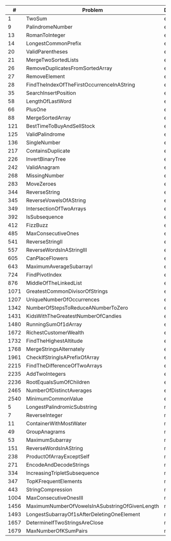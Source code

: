 | # | Problem | Difficulty | Solution |
|---|---------|------------|----------|
| 1 | TwoSum | easy | [Java](src/easy/_1_TwoSum.java) |
| 9 | PalindromeNumber | easy | [Java](src/easy/_9_PalindromeNumber.java) |
| 13 | RomanToInteger | easy | [Java](src/easy/_13_RomanToInteger.java) |
| 14 | LongestCommonPrefix | easy | [Java](src/easy/_14_LongestCommonPrefix.java) |
| 20 | ValidParentheses | easy | [Java](src/easy/_20_ValidParentheses.java) |
| 21 | MergeTwoSortedLists | easy | [Java](src/easy/_21_MergeTwoSortedLists.java) |
| 26 | RemoveDuplicatesFromSortedArray | easy | [Java](src/easy/_26_RemoveDuplicatesFromSortedArray.java) |
| 27 | RemoveElement | easy | [Java](src/easy/_27_RemoveElement.java) |
| 28 | FindTheIndexOfTheFirstOccurrenceInAString | easy | [Java](src/easy/_28_FindTheIndexOfTheFirstOccurrenceInAString.java) |
| 35 | SearchInsertPosition | easy | [Java](src/easy/_35_SearchInsertPosition.java) |
| 58 | LengthOfLastWord | easy | [Java](src/easy/_58_LengthOfLastWord.java) |
| 66 | PlusOne | easy | [Java](src/easy/_66_PlusOne.java) |
| 88 | MergeSortedArray | easy | [Java](src/easy/_88_MergeSortedArray.java) |
| 121 | BestTimeToBuyAndSellStock | easy | [Java](src/easy/_121_BestTimeToBuyAndSellStock.java) |
| 125 | ValidPalindrome | easy | [Java](src/easy/_125_ValidPalindrome.java) |
| 136 | SingleNumber | easy | [Java](src/easy/_136_SingleNumber.java) |
| 217 | ContainsDuplicate | easy | [Java](src/easy/_217_ContainsDuplicate.java) |
| 226 | InvertBinaryTree | easy | [Java](src/easy/_226_InvertBinaryTree.java) |
| 242 | ValidAnagram | easy | [Java](src/easy/_242_ValidAnagram.java) |
| 268 | MissingNumber | easy | [Java](src/easy/_268_MissingNumber.java) |
| 283 | MoveZeroes | easy | [Java](src/easy/_283_MoveZeroes.java) |
| 344 | ReverseString | easy | [Java](src/easy/_344_ReverseString.java) |
| 345 | ReverseVowelsOfAString | easy | [Java](src/easy/_345_ReverseVowelsOfAString.java) |
| 349 | IntersectionOfTwoArrays | easy | [Java](src/easy/_349_IntersectionOfTwoArrays.java) |
| 392 | IsSubsequence | easy | [Java](src/easy/_392_IsSubsequence.java) |
| 412 | FizzBuzz | easy | [Java](src/easy/_412_FizzBuzz.java) |
| 485 | MaxConsecutiveOnes | easy | [Java](src/easy/_485_MaxConsecutiveOnes.java) |
| 541 | ReverseStringII | easy | [Java](src/easy/_541_ReverseStringII.java) |
| 557 | ReverseWordsInAStringIII | easy | [Java](src/easy/_557_ReverseWordsInAStringIII.java) |
| 605 | CanPlaceFlowers | easy | [Java](src/easy/_605_CanPlaceFlowers.java) |
| 643 | MaximumAverageSubarrayI | easy | [Java](src/easy/_643_MaximumAverageSubarrayI.java) |
| 724 | FindPivotIndex | easy | [Java](src/easy/_724_FindPivotIndex.java) |
| 876 | MiddleOfTheLinkedList | easy | [Java](src/easy/_876_MiddleOfTheLinkedList.java) |
| 1071 | GreatestCommonDivisorOfStrings | easy | [Java](src/easy/_1071_GreatestCommonDivisorOfStrings.java) |
| 1207 | UniqueNumberOfOccurrences | easy | [Java](src/easy/_1207_UniqueNumberOfOccurrences.java) |
| 1342 | NumberOfStepsToReduceANumberToZero | easy | [Java](src/easy/_1342_NumberOfStepsToReduceANumberToZero.java) |
| 1431 | KidsWithTheGreatestNumberOfCandies | easy | [Java](src/easy/_1431_KidsWithTheGreatestNumberOfCandies.java) |
| 1480 | RunningSumOf1dArray | easy | [Java](src/easy/_1480_RunningSumOf1dArray.java) |
| 1672 | RichestCustomerWealth | easy | [Java](src/easy/_1672_RichestCustomerWealth.java) |
| 1732 | FindTheHighestAltitude | easy | [Java](src/easy/_1732_FindTheHighestAltitude.java) |
| 1768 | MergeStringsAlternately | easy | [Java](src/easy/_1768_MergeStringsAlternately.java) |
| 1961 | CheckIfStringIsAPrefixOfArray | easy | [Java](src/easy/_1961_CheckIfStringIsAPrefixOfArray.java) |
| 2215 | FindTheDifferenceOfTwoArrays | easy | [Java](src/easy/_2215_FindTheDifferenceOfTwoArrays.java) |
| 2235 | AddTwoIntegers | easy | [Java](src/easy/_2235_AddTwoIntegers.java) |
| 2236 | RootEqualsSumOfChildren | easy | [Java](src/easy/_2236_RootEqualsSumOfChildren.java) |
| 2465 | NumberOfDistinctAverages | easy | [Java](src/easy/_2465_NumberOfDistinctAverages.java) |
| 2540 | MinimumCommonValue | easy | [Java](src/easy/_2540_MinimumCommonValue.java) |
| 5 | LongestPalindromicSubstring | medium | [Java](src/medium/_5_LongestPalindromicSubstring.java) |
| 7 | ReverseInteger | medium | [Java](src/medium/_7_ReverseInteger.java) |
| 11 | ContainerWithMostWater | medium | [Java](src/medium/_11_ContainerWithMostWater.java) |
| 49 | GroupAnagrams | medium | [Java](src/medium/_49_GroupAnagrams.java) |
| 53 | MaximumSubarray | medium | [Java](src/medium/_53_MaximumSubarray.java) |
| 151 | ReverseWordsInAString | medium | [Java](src/medium/_151_ReverseWordsInAString.java) |
| 238 | ProductOfArrayExceptSelf | medium | [Java](src/medium/_238_ProductOfArrayExceptSelf.java) |
| 271 | EncodeAndDecodeStrings | medium | [Java](src/medium/_271_EncodeAndDecodeStrings.java) |
| 334 | IncreasingTripletSubsequence | medium | [Java](src/medium/_334_IncreasingTripletSubsequence.java) |
| 347 | TopKFrequentElements | medium | [Java](src/medium/_347_TopKFrequentElements.java) |
| 443 | StringCompression | medium | [Java](src/medium/_443_StringCompression.java) |
| 1004 | MaxConsecutiveOnesIII | medium | [Java](src/medium/_1004_MaxConsecutiveOnesIII.java) |
| 1456 | MaximumNumberOfVowelsInASubstringOfGivenLength | medium | [Java](src/medium/_1456_MaximumNumberOfVowelsInASubstringOfGivenLength.java) |
| 1493 | LongestSubarrayOf1sAfterDeletingOneElement | medium | [Java](src/medium/_1493_LongestSubarrayOf1sAfterDeletingOneElement.java) |
| 1657 | DetermineIfTwoStringsAreClose | medium | [Java](src/medium/_1657_DetermineIfTwoStringsAreClose.java) |
| 1679 | MaxNumberOfKSumPairs | medium | [Java](src/medium/_1679_MaxNumberOfKSumPairs.java) |
